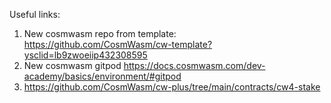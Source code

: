 Useful links:
1) New cosmwasm repo from template: https://github.com/CosmWasm/cw-template?ysclid=lb9zwoeiip432308595
2) New cosmwasm gitpod https://docs.cosmwasm.com/dev-academy/basics/environment/#gitpod
3) https://github.com/CosmWasm/cw-plus/tree/main/contracts/cw4-stake
